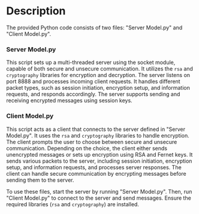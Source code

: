 # Description

The provided Python code consists of two files: "Server Model.py" and "Client Model.py".

### Server Model.py

This script sets up a multi-threaded server using the socket module, capable of both secure and unsecure communication. It utilizes the `rsa` and `cryptography` libraries for encryption and decryption. The server listens on port 8888 and processes incoming client requests. It handles different packet types, such as session initiation, encryption setup, and information requests, and responds accordingly. The server supports sending and receiving encrypted messages using session keys.

### Client Model.py

This script acts as a client that connects to the server defined in "Server Model.py". It uses the `rsa` and `cryptography` libraries to handle encryption. The client prompts the user to choose between secure and unsecure communication. Depending on the choice, the client either sends unencrypted messages or sets up encryption using RSA and Fernet keys. It sends various packets to the server, including session initiation, encryption setup, and information requests, and processes server responses. The client can handle secure communication by encrypting messages before sending them to the server. 

To use these files, start the server by running "Server Model.py". Then, run "Client Model.py" to connect to the server and send messages. Ensure the required libraries (`rsa` and `cryptography`) are installed.
